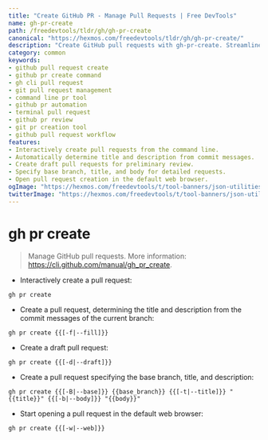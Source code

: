 ```yaml
---
title: "Create GitHub PR - Manage Pull Requests | Free DevTools"
name: gh-pr-create
path: /freedevtools/tldr/gh/gh-pr-create
canonical: "https://hexmos.com/freedevtools/tldr/gh/gh-pr-create/"
description: "Create GitHub pull requests with gh-pr-create. Streamline your development workflow and collaborate efficiently. Free online tool, no registration required."
category: common
keywords:
- github pull request create
- github pr create command
- gh cli pull request
- git pull request management
- command line pr tool
- github pr automation
- terminal pull request
- github pr review
- git pr creation tool
- github pull request workflow
features:
- Interactively create pull requests from the command line.
- Automatically determine title and description from commit messages.
- Create draft pull requests for preliminary review.
- Specify base branch, title, and body for detailed requests.
- Open pull request creation in the default web browser.
ogImage: "https://hexmos.com/freedevtools/t/tool-banners/json-utilities-banner.png"
twitterImage: "https://hexmos.com/freedevtools/t/tool-banners/json-utilities-banner.png"
---
```


# gh pr create

> Manage GitHub pull requests.
> More information: <https://cli.github.com/manual/gh_pr_create>.

- Interactively create a pull request:

`gh pr create`

- Create a pull request, determining the title and description from the commit messages of the current branch:

`gh pr create {{[-f|--fill]}}`

- Create a draft pull request:

`gh pr create {{[-d|--draft]}}`

- Create a pull request specifying the base branch, title, and description:

`gh pr create {{[-B|--base]}} {{base_branch}} {{[-t|--title]}} "{{title}}" {{[-b|--body]}} "{{body}}"`

- Start opening a pull request in the default web browser:

`gh pr create {{[-w|--web]}}`
